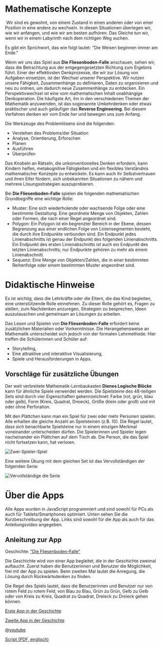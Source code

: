 # Mathematische Konzepte
​
Wir sind es gewohnt, von einem Zustand in einen anderen oder von einer Position in eine andere zu wechseln. In diesen Situationen überlegen wir, wie wir anfangen, und wie wir am besten aufhören. Das Gleiche tun wir, wenn wir in einem Labyrinth nach dem richtigen Weg suchen. 

Es gibt ein Sprichwort, das wie folgt lautet: "Die Weisen beginnen immer am Ende." 

Wenn wir uns das Spiel aus **Die Fliesenboden-Falle** anschauen, sehen wir, dass die Betrachtung aus der entgegengesetzten Richtung zum Ergebnis führt. Einer der effektivsten Denkprozesse, die wir zur Lösung von Aufgaben einsetzen, ist der Wechsel unserer Perspektive. Wir nutzen unsere Fähigkeit, Zusammenhänge zu definieren, Daten zu organisieren und neu zu ordnen, um dadurch neue Zusammenhänge zu entdecken. Ein Perspektivwechsel ist eine vom mathematischen Inhalt unabhängige Denkoperation. Die häufigste Art, ihn in den verschiedenen Themen der Mathematik anzuwenden, ist das sogenannte Umkehrdenken oder etwas praktischer und auch geläufiger das **Reverse Engineering**. Bei diesem Verfahren denken wir vom Ende her und bewegen uns zum Anfang. 

Die Werkzeuge des Problemlösens sind die folgenden:
+ Verstehen des Problems/der Situation
+ Analyse, Orientierung, Erforschen
+ Planen
+ Ausführen
+ Überprüfen

Das Knobeln an Rätseln, die unkonventionelles Denken erfordern, kann Kindern helfen, metakognitive Fähigkeiten und ein flexibles Verständnis mathematischer Konzepte zu entwickeln. Es kann auch ihr Selbstvertrauen und ihren Eifer fördern, sich unbekannten Situationen zu nähern und mehrere Lösungsstrategien auszuprobieren.

Bei **Die Fliesenboden-Falle** spielen die folgenden mathematischen Grundbegriffe eine wichtige Rolle:
+ Muster: Eine sich wiederholende oder wachsende Folge oder eine bestimmte Gestaltung. Eine geordnete Menge von Objekten, Zahlen oder Formen, die nach einer Regel angeordnet sind.
+ Polygon: Ein Polygon ist ein begrenzter Bereich in der Ebene, dessen Begrenzung aus einer endlichen Folge von Liniensegmenten besteht, die durch ihre Endpunkte verbunden sind. Ein Endpunkt jedes Linienabschnitts ist genau der Endpunkt des folgenden Linienabschnitts. Ein Endpunkt des ersten Linienabschnitts ist auch ein Endpunkt des letzten Linienabschnitts; nur Endpunkte gehören zu mehr als einem Linienabschnitt.
+ Sequenz: Eine Menge von Objekten/Zahlen, die in einer bestimmten Reihenfolge oder einem bestimmten Muster angeordnet sind.

# Didaktische Hinweise

Es ist wichtig, dass die Lehrkräfte oder die Eltern, die das Kind begleiten, eine unterstützende Rolle einnehmen. Zu dieser Rolle gehört es, Fragen zu stellen, zum Nachdenken anzuregen, Strategien zu besprechen, Ideen auszutauschen und gemeinsam an Lösungen zu arbeiten.

Das Lesen und Spielen von **Die Fliesenboden-Falle** erfordert keine zusätzlichen Materialien oder Vorkenntnisse. 
Die Herangehensweise an Mathematik unterscheidet sich jedoch von der  formalen Lehrmethode. Hier treffen die Schülerinnen und Schüler auf:
+ Storytelling,
+ Eine attraktive und interaktive Visualisierung,
+ Spiele und Herausforderungen in Apps.


## Vorschläge für zusätzliche Übungen
Der weit verbreitete Mathematik-Lernbaukasten **Dienes Logische Blöcke** kann für ähnliche Spiele verwendet werden. Die Spielsteine des 48-teiligen Sets sind durch vier Eigenschaften gekennzeichnet: Farbe (rot, grün, blau oder gelb), Form (Kreis, Quadrat, Dreieck), Größe (klein oder groß) und mit oder ohne Perforation.

Mit den Plättchen kann man ein Spiel für zwei oder mehr Personen spielen. Alle erhalten die gleiche Anzahl an Spielsteinen (z.B. 10). Die Regel lautet, dass sich benachbarte Spielsteine nur in einem einzigen Merkmal voneinander unterscheiden dürfen. Die Spielerinnen und Spieler legen nacheinander ein Plättchen auf dem Tisch ab. Die Person, die das Spiel nicht fortsetzen kann, hat verloren. 

![Zwei-Spieler-Spiel](/stories/logi-2/img/dienes1.png)

Eine weitere Übung mit dem gleichen Set ist das Vervollständigen der folgenden Serie:

![Vervollständige die Serie](/stories/logi-2/img/dienes2.png)

# Über die Apps

Alle Apps wurden in JavaScript programmiert und sind sowohl für PCs als auch für Tablets/Smartphones optimiert. Unten sehen Sie die Kurzbeschreibung der App. Links sind sowohl für die App als auch für das Anleitungsvideo angegeben. 

## Anleitung zur App ## 

Geschichte: ["Die Fliesenboden-Falle"]($HUB_URL/de/story/the-tiled-floor-trap/)

Die Geschichte wird von einer App begleitet, die in der Geschichte zweimal auftaucht. Zuerst haben die Benutzerinnen und Benutzer die Möglichkeit, frei mit der App zu spielen. Beim zweiten Mal lautet die Anregung, die Lösung durch Rückwärtsdenken zu finden.

Die Regel des Spiels lautet, dass die Benutzerinnen und Benutzer nur von rotem Feld zu rotem Feld, von Blau zu Blau, Grün zu Grün, Gelb zu Gelb oder von Kreis zu Kreis, Quadrat zu Quadrat, Dreieck zu Dreieck gehen können.

[Erste App in der Geschichte]($HUB_URL/de/story/the-tiled-floor-trap/?actionLink=firstGame)

[Zweite App in der Geschichte]($HUB_URL/de/story/the-tiled-floor-trap/?actionLink=secondGame)


@[youtube](ORR614pbLzk)

[Script (PDF, englisch)](/stories/logi-2/transcripts/Script2.pdf)